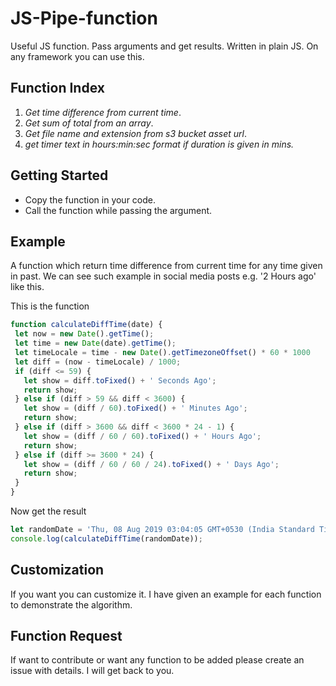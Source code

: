 # JS-Pipe-function

Useful JS function. Pass arguments and get results. Written in plain JS. On any framework you can use this.

## Function Index
1. _Get time difference from current time_. 
2. _Get sum of total from an array_.
3. _Get file name and extension from s3 bucket asset url_.
4. _get timer text in hours:min:sec format if duration is given in mins._

## Getting Started

* Copy the function in your code.
* Call the function while passing the argument.

## Example

A function which return time difference from current time for any time given in past. We can see such example in social media posts e.g. '2 Hours ago' like this.
 
 This is the function
 ```javascript
function calculateDiffTime(date) {
  let now = new Date().getTime();
  let time = new Date(date).getTime();
  let timeLocale = time - new Date().getTimezoneOffset() * 60 * 1000
  let diff = (now - timeLocale) / 1000;
  if (diff <= 59) {
    let show = diff.toFixed() + ' Seconds Ago';
    return show;
  } else if (diff > 59 && diff < 3600) {
    let show = (diff / 60).toFixed() + ' Minutes Ago';
    return show;
  } else if (diff > 3600 && diff < 3600 * 24 - 1) {
    let show = (diff / 60 / 60).toFixed() + ' Hours Ago';
    return show;
  } else if (diff >= 3600 * 24) {
    let show = (diff / 60 / 60 / 24).toFixed() + ' Days Ago';
    return show;
  }
}
 
 ```
 
 Now get the result
 
```javascript
let randomDate = 'Thu, 08 Aug 2019 03:04:05 GMT+0530 (India Standard Time)';
console.log(calculateDiffTime(randomDate));
```

## Customization

If you want you can customize it. I have given an example for each function to demonstrate the algorithm.

## Function Request

If want to contribute or want any function to be added please create an issue with details. I will get back to you.
